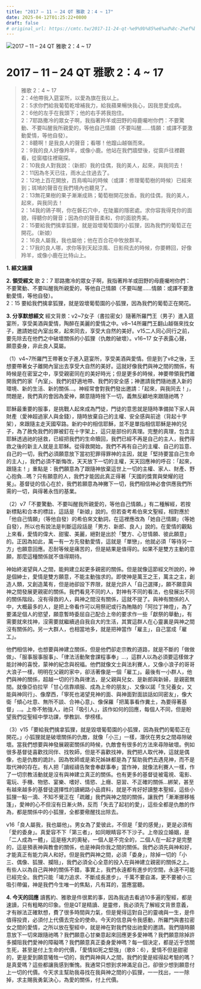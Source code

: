 ```yaml
---
title: "2017 – 11 – 24 QT 雅歌 2：4 ~ 17"
date: 2025-04-12T01:25:22+0800
draft: false
# original_url: https://cmtc.tw/2017-11-24-qt-%e9%9b%85%e6%ad%8c-2%ef%bc%9a4-17
---
```


![2017 – 11 – 24 QT 雅歌 2：4 ~ 17](/images/qt.jpg   "2017 – 11 – 24 QT 雅歌 2：4 ~ 17")

# 2017 – 11 – 24 QT 雅歌 2：4 ~ 17

> 雅歌 2：4 ~ 17  
> 2：4他帶我入筵宴所，以愛為旗在我以上。  
> 2：5求你們給我葡萄乾增補我力，給我蘋果暢快我心，因我思愛成病。  
> 2：6他的左手在我頭下；他的右手將我抱住。  
> 2：7耶路撒冷的眾女子啊，我指著羚羊或田野的母鹿囑咐你們：不要驚動、不要叫醒我所親愛的，等他自己情願（不要叫醒……情願：或譯不要激動愛情，等他自發）。  
> 2：8聽啊！是我良人的聲音；看哪！他躥山越嶺而來。  
> 2：9我的良人好像羚羊，或像小鹿。他站在我們牆壁後，從窗戶往裡觀看，從窗櫺往裡窺探。  
> 2：10我良人對我說：（新郎）我的佳偶，我的美人，起來，與我同去！  
> 2：11因為冬天已往，雨水止住過去了。  
> 2：12地上百花開放，百鳥鳴叫的時候（或譯：修理葡萄樹的時候）已經來到；斑鳩的聲音在我們境內也聽見了。  
> 2：13無花果樹的果子漸漸成熟；葡萄樹開花放香。我的佳偶，我的美人，起來，與我同去！  
> 2：14我的鴿子啊，你在磐石穴中，在陡巖的隱密處。求你容我得見你的面貌，得聽你的聲音；因為你的聲音柔和，你的面貌秀美。  
> 2：15要給我們擒拿狐狸，就是毀壞葡萄園的小狐狸，因為我們的葡萄正在開花。（新娘）  
> 2：16良人屬我，我也屬他；他在百合花中牧放群羊。  
> 2：17我的良人哪，求你等到天起涼風、日影飛去的時候，你要轉回，好像羚羊，或像小鹿在比特山上。

**1. 經文誦讀**

**2. 領受經文**
歌 2：7 耶路撒冷的眾女子啊，我指著羚羊或田野的母鹿囑咐你們：不要驚動、不要叫醒我所親愛的，等他自己情願（不要叫醒……情願：或譯不要激動愛情，等他自發）。  
2：15 要給我們擒拿狐狸，就是毀壞葡萄園的小狐狸，因為我們的葡萄正在開花。

**3. 分享默想經文**
經文背景：v2\~7女子（書拉密女）隨著所羅門王（男子）進入筵宴所，享受美酒與愛情，陶醉在美麗的愛情之中。v8\~14所羅門王翻山越嶺來找女子，邀請她從內室出來，起來同去，享受大自然的美好。v15二人同心同行之前，要先除去在他們之中破壞關係的小狐狸（仇敵的破壞）。v16\~17 女子表露心聲，願意委身，非此良人莫屬。

（1）v4\~7所羅門王帶著女子進入筵宴所，享受美酒與愛情。但是到了v8之後，王想要帶著女子離開內室出去享受大自然的美好。這就好像我們與神之間的關係，有時候是在密室之中，享受親密同在的美好時光；但是更多的時候，神要帶領我們離開我們的家「內室」、我們的舒適地帶、我們的安全感；神邀請我們隨祂進入新的環境、新的生活、新的關係…。神經常會對我們發出邀請：「起來，與我同去！」，問題是，我們真的會因為愛神，願意隨時捨下一切，義無反顧地來跟隨祂嗎？

耶穌最重要的服事，是挑戰人起來成為門徒，門徒的意思就是隨時準備拋下家人與財產（愛神超過家人與金錢），隨時放棄自己的主權、安全感與前途（背起十字架），來跟隨主走天國窄路。新約中的相信耶穌，並不是單指相信耶穌是神的兒子，為了赦免我們的罪被釘在十字架上，這只是部份的真理。完整的真理，包含主耶穌透過祂的拯救，已經把我們的生命贖回，我們已經不再是自己的主人，我們得救之後的新主人就是主耶穌。從得救開始，我們不再有自己的主權、自己的旨意、自己的一切，我們必須願意放下當初犯罪得罪神的主因，就是「堅持要當自己生命的主人」，我們必須不斷悔改，天天放下一切的主權，天天回應神的呼召：「起來，跟隨主！」重點是：我們願意為了跟隨神放棄這世上一切的主權、家人、財產、野心抱負…嗎？只有願意的人，我們才能因此真正得著「天國的獎賞與榮耀的冠冕」。基督徒的信心在於，我們若願意為神撇下一切，我們相信神必會供應我們所需的一切，與得著永恆的基業。

（2）v7「不要驚動、不要叫醒我所親愛的，等他自己情願。」有二種解經，若按新標點和合本的標註，這話是「新娘」說的。但若查考希伯來文聖經，相對應於「他自己情願」（等他自發）的希伯來文動詞，在這裡應改為「她自己情願」（等她自發），所以也有說法是判斷這段話是「男方、新郎、良人」說的。在愛情的觀點上來看，愛情的偉大、甜蜜、美麗，絕對是出於「雙方、心甘情願、彼此願意」的。正因為如此，萬一有一方先發動愛情，這就是「單戀」，他就必須「等待另一方」也願意回應。忍耐等候是痛苦的，但是結果是值得的。如果不是雙方主動的意願，那麼這種關係就不值得期待。

神始終渴望與人之間，能夠建立起更多親密的關係。但是就像這節經文所說的，神是個紳士，愛情是雙方願意，不能主動強求的。即使神是萬王之王，萬主之主，創造人類，又創造萬有，但是祂卻設下界限，就是允許人「自己選擇」，願不願意與神之間發展更親密的關係。我們看見不同的人，對神有不同的看法，也發展出不同的關係階段。沒有得救的人，與神之間沒有關係，這就不提了。與神有關係的人中，大概最多的人，是把上帝看作可以用祭祀或行為賄賂的「阿拉丁神燈」，為了要滿足個人的慾望，願意暫時委屈自己配合上帝的要求作一些「獻祭的舉動」，有需要就來找神，沒需要就繼續過自我自大的生活，其實這群人在心靈裏是與神之間沒有關係的。另一大群人，也相當地多，就是把神當作「雇主」，自己當成「雇工」。

他們相信神，也想要與神建立關係，但是他們卻走宗教的道路，就是不斷的「做做做」、「服事服事服事」、「律法活動聚會課程事奉」…，這群人以為必須要這樣做才能討神的喜悅，蒙神的紀念與祝福。他們就像文士與法利賽人，又像小浪子的哥哥大浪子一樣，明明在父親的家中，卻活著像是一個「雇工」。最後有一小群人，他們與神的關係，超越一切的行為與律法，是父親與兒女、是新郎與新婦，是親密無間。就像亞伯拉罕「甘心信靠順服、成為上帝的朋友」、又像以諾「生兒養女，又能與神同行」、像摩西，「寧死也渴望見神的面、與神面對面談話如同密友」，像大衛「傾心吐意、無所不談、合神心意」、像保羅「把萬事看作糞土，為要得著基督」…。上帝不勉強人，祂只「吸引人」，該作如何的回應，每個人不同，但是盼望我們從聖經中學功課，學教訓、學榜樣。

（3）v15「要給我們擒拿狐狸，就是毀壞葡萄園的小狐狸，因為我們的葡萄正在開花。」小狐狸就是破壞關係的仇敵，就像「小三」一樣，潛伏在男女之間尋隙破壞。當我們想要與神發展親密關係的時候，仇敵會有很多的方法來尋隙破壞。例如很多基督徒喜歡找同伴、找牧師，但是不喜歡找神，我們把人取代神，這就是偶像，也是仇敵的詭計。因為牧師或是弟兄姊妹都是為了幫助我們去遇見神，而不是取代神的存在。有人把「讀經禱告聚會奉獻事奉」當作神，就像法利賽人一樣，作了一切宗教活動就是沒有與神建立真正的關係。也有更多的基督徒被電視、電影、電玩、手機、物慾、宴樂、嗜好、情慾、上癮、惡習、不正確的關係…綁架，甚至有越來越多的基督徒選擇性的讀網路小品資料，就是不肯好好讀整本聖經，這些小狐狸一點一滴、不知不覺正在「疏離」我們與神之間的關係，讓我們「漸漸挪移帳篷」，愛神的心不但沒有日漸火熱，反而「失去了起初的愛」，這些全都是仇敵的作為，都是關係中的小狐狸，全都要儆醒找出除去。

v16「良人屬我，我也屬他」。男女為了愛彼此，不但是「愛的感覺」，更是必須有「愛的委身」。真愛容不下「第三者」，如同眼睛容不下沙子。上帝設立婚姻，是「二人成為一體」，這是極大的奧秘，一個人是不完全的，二個人在一起才是完整的，這是預表神與教會的關係，也是神與你我之間的關係。我們必須先與神和好，才能真正有能力與人和好。但是我們與神之間，必須「委身」，除掉一切的「小三、偶像、狐狸、攔阻」，我們必須全心全意的投入在與神建立親密的關係之上。有些人以為自己與神的關係不錯，事實上，我們永遠都有進步的空間，永遠不可能已經完全。我們只能「竭力追求、不斷成長進步」，千萬不要自滿，更不要被小三吸引帶偏，神是我們今生唯一的焦點，凡有耳的，當應當聽。

**4. 今天的回應**
讀舊約、雅歌是件很累的事，因為我過去看過10多遍的聖經，都是速讀，只有粗略的印象。但是QT是精讀、是靈修，我必須先了解經文背景意義，才有辦法正確默想，費了很多時間與力氣，但是覺得這對自己的靈魂與一生，是件值得投資，必須付上代價去完全的使命。今天的信息與令我感動，所羅門與書拉密女之間的愛情，之所以放在聖經中，就是神在對我們發出祂愛的邀請。我們隨時願意放下一切來跟隨祂嗎？我們願意心甘樂意起來回應更多愛神嗎？我們願意除掉許多攔阻我們愛神的障礙嗎？我們願意真正委身愛神嗎？每一個決定，都是近乎悠關生死，甚至是付上生命的代價，「愛情如死之堅強」（歌8：6），愛情不但是甜密的，更是愛到願意犧牲一切的，我們與神與人之間，我們的愛是經得起考驗的嗎？是真愛嗎？這些都讓我感到慚愧。我通常只想到求神滿足自己，卻很少想到願意付上一切的代價。今天求主幫助我尋找在我與神之間的小狐狸，一一找出，一一除掉，求主賜我勇氣決心，為愛的關係，付上代價。
